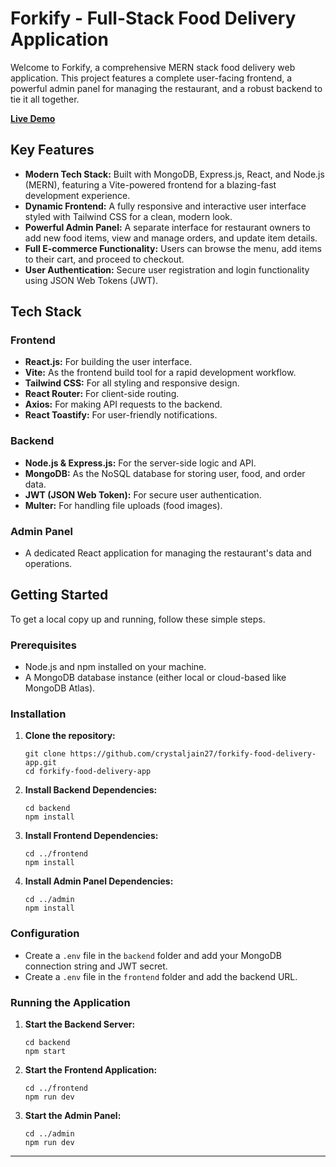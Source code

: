 # Forkify - Full-Stack Food Delivery Application

Welcome to Forkify, a comprehensive MERN stack food delivery web application. This project features a complete user-facing frontend, a powerful admin panel for managing the restaurant, and a robust backend to tie it all together.

[**Live Demo**](https://forkify-food-delivery-app.vercel.app/)

## Key Features

- **Modern Tech Stack:** Built with MongoDB, Express.js, React, and Node.js (MERN), featuring a Vite-powered frontend for a blazing-fast development experience.
- **Dynamic Frontend:** A fully responsive and interactive user interface styled with Tailwind CSS for a clean, modern look.
- **Powerful Admin Panel:** A separate interface for restaurant owners to add new food items, view and manage orders, and update item details.
- **Full E-commerce Functionality:** Users can browse the menu, add items to their cart, and proceed to checkout.
- **User Authentication:** Secure user registration and login functionality using JSON Web Tokens (JWT).

## Tech Stack

### Frontend
- **React.js:** For building the user interface.
- **Vite:** As the frontend build tool for a rapid development workflow.
- **Tailwind CSS:** For all styling and responsive design.
- **React Router:** For client-side routing.
- **Axios:** For making API requests to the backend.
- **React Toastify:** For user-friendly notifications.

### Backend
- **Node.js & Express.js:** For the server-side logic and API.
- **MongoDB:** As the NoSQL database for storing user, food, and order data.
- **JWT (JSON Web Token):** For secure user authentication.
- **Multer:** For handling file uploads (food images).

### Admin Panel
- A dedicated React application for managing the restaurant's data and operations.

## Getting Started

To get a local copy up and running, follow these simple steps.

### Prerequisites

- Node.js and npm installed on your machine.
- A MongoDB database instance (either local or cloud-based like MongoDB Atlas).

### Installation

1.  **Clone the repository:**
    ```
    git clone https://github.com/crystaljain27/forkify-food-delivery-app.git
    cd forkify-food-delivery-app
    ```

2.  **Install Backend Dependencies:**
    ```
    cd backend
    npm install
    ```

3.  **Install Frontend Dependencies:**
    ```
    cd ../frontend
    npm install
    ```

4.  **Install Admin Panel Dependencies:**
    ```
    cd ../admin
    npm install
    ```

### Configuration

- Create a `.env` file in the `backend` folder and add your MongoDB connection string and JWT secret.
- Create a `.env` file in the `frontend` folder and add the backend URL.

### Running the Application

1.  **Start the Backend Server:**
    ```
    cd backend
    npm start
    ```

2.  **Start the Frontend Application:**
    ```
    cd ../frontend
    npm run dev
    ```

3.  **Start the Admin Panel:**
    ```
    cd ../admin
    npm run dev
    ```

---
